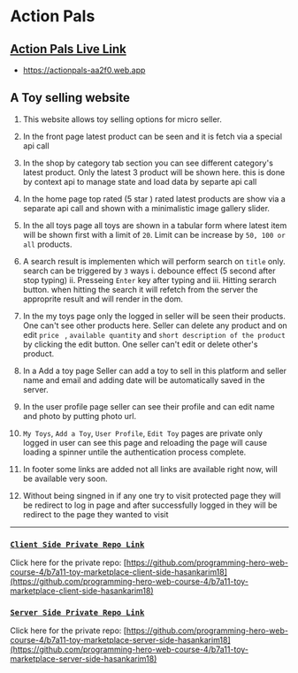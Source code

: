 # Action Pals

## [Action Pals Live Link](https://actionpals-aa2f0.web.app)
- https://actionpals-aa2f0.web.app


## A Toy selling website 
 1.  This website allows toy selling options for micro seller.
 2. In the front page latest product can be seen and it is fetch via a special api call 
 3. In the shop by category tab section you can see different category's latest product. Only the latest 3 product will be shown here. this is done by context api to manage state and load data by separte api call 
 4. In the home page top rated (5 star ) rated latest products are show via a separate api call and shown with a minimalistic image gallery slider.

 5. In the all toys page all toys are shown in a tabular form where latest item will be shown first with a limit of `20`. Limit can be increase by `50, 100 or all` products.
 6. A search result is implementen which will perform search on `title` only. search can be triggered by `3` ways i. debounce effect (5 second after stop typing) ii. Presseing `Enter` key after typing and iii. Hitting serarch button. 
 when hitting the search it will refetch from the server the approprite result and will render in the dom. 

7. In the my toys page only the logged in seller will be seen their products. One can't see other products here. Seller can delete any product and on edit `price ` , `available quantity` and `short description of the product` by clicking the edit button. One seller can't edit or delete other's product.

8. In a Add a toy page Seller can add a toy to sell in this platform and seller name and email and adding date will be automatically saved in the server. 

9. In the user profile page seller can see their profile and can edit name and photo by putting photo url.

10. `My Toys`, `Add a Toy`, `User Profile`, `Edit Toy` pages are private only logged in user can see this page and reloading the page will cause loading a spinner untile the authentication process complete.

11. In footer some links are added not all links are available right now, will be available very soon. 

12. Without being singned in if any one try to visit protected page they will be redirect to log in page and after successfully logged in they will be redirect to the page they wanted to visit 





------------------------------------------




### [`Client Side Private Repo Link`](https://github.com/programming-hero-web-course-4/b7a11-toy-marketplace-client-side-hasankarim18)
Click here for the private repo: [https://github.com/programming-hero-web-course-4/b7a11-toy-marketplace-client-side-hasankarim18](https://github.com/programming-hero-web-course-4/b7a11-toy-marketplace-client-side-hasankarim18)



### [`Server Side Private Repo Link`](https://github.com/programming-hero-web-course-4/b7a11-toy-marketplace-server-side-hasankarim18)
Click here for the private repo: [https://github.com/programming-hero-web-course-4/b7a11-toy-marketplace-server-side-hasankarim18](https://github.com/programming-hero-web-course-4/b7a11-toy-marketplace-server-side-hasankarim18)
